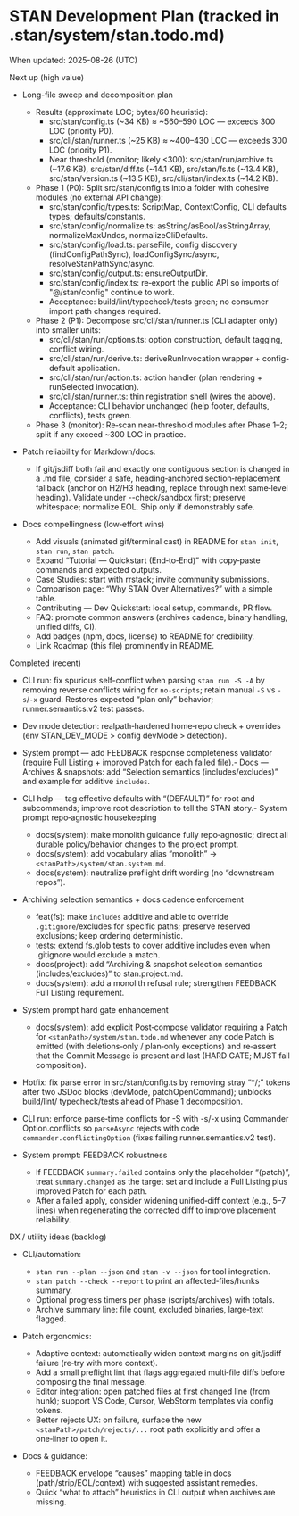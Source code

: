 # STAN Development Plan (tracked in .stan/system/stan.todo.md)

When updated: 2025-08-26 (UTC)

Next up (high value)

- Long-file sweep and decomposition plan
  - Results (approximate LOC; bytes/60 heuristic):
    - src/stan/config.ts (~34 KB) ≈ ~560–590 LOC — exceeds 300 LOC (priority P0).
    - src/cli/stan/runner.ts (~25 KB) ≈ ~400–430 LOC — exceeds 300 LOC (priority P1).
    - Near threshold (monitor; likely <300): src/stan/run/archive.ts (~17.6 KB), src/stan/diff.ts (~14.1 KB),
      src/stan/fs.ts (~13.4 KB), src/stan/version.ts (~13.5 KB), src/cli/stan/index.ts (~14.2 KB).
  - Phase 1 (P0): Split src/stan/config.ts into a folder with cohesive modules (no external API change):
    - src/stan/config/types.ts: ScriptMap, ContextConfig, CLI defaults types; defaults/constants.
    - src/stan/config/normalize.ts: asString/asBool/asStringArray, normalizeMaxUndos, normalizeCliDefaults.
    - src/stan/config/load.ts: parseFile, config discovery (findConfigPathSync), loadConfigSync/async,
      resolveStanPathSync/async.
    - src/stan/config/output.ts: ensureOutputDir.
    - src/stan/config/index.ts: re‑export the public API so imports of "@/stan/config" continue to work.
    - Acceptance: build/lint/typecheck/tests green; no consumer import path changes required.
  - Phase 2 (P1): Decompose src/cli/stan/runner.ts (CLI adapter only) into smaller units:
    - src/cli/stan/run/options.ts: option construction, default tagging, conflict wiring.
    - src/cli/stan/run/derive.ts: deriveRunInvocation wrapper + config-default application.
    - src/cli/stan/run/action.ts: action handler (plan rendering + runSelected invocation).
    - src/cli/stan/runner.ts: thin registration shell (wires the above).
    - Acceptance: CLI behavior unchanged (help footer, defaults, conflicts), tests green.
  - Phase 3 (monitor): Re‑scan near-threshold modules after Phase 1–2; split if any exceed ~300 LOC in practice.

- Patch reliability for Markdown/docs:
  - If git/jsdiff both fail and exactly one contiguous section is changed in a
    .md file, consider a safe, heading‑anchored section‑replacement fallback
    (anchor on H2/H3 heading, replace through next same‑level heading).
    Validate under --check/sandbox first; preserve whitespace; normalize EOL.
    Ship only if demonstrably safe.

- Docs compellingness (low‑effort wins)
  - Add visuals (animated gif/terminal cast) in README for `stan init`, `stan run`, `stan patch`.
  - Expand “Tutorial — Quickstart (End‑to‑End)” with copy‑paste commands and expected outputs.
  - Case Studies: start with rrstack; invite community submissions.
  - Comparison page: “Why STAN Over Alternatives?” with a simple table.
  - Contributing — Dev Quickstart: local setup, commands, PR flow.
  - FAQ: promote common answers (archives cadence, binary handling, unified diffs, CI).
  - Add badges (npm, docs, license) to README for credibility.
  - Link Roadmap (this file) prominently in README.

Completed (recent)

- CLI run: fix spurious self-conflict when parsing `stan run -S -A` by removing reverse conflicts wiring for `no-scripts`; retain manual `-S` vs `-s`/`-x` guard. Restores expected “plan only” behavior; runner.semantics.v2 test passes.

- Dev mode detection: realpath‑hardened home‑repo check + overrides
  (env STAN_DEV_MODE > config devMode > detection).
- System prompt — add FEEDBACK response completeness validator (require Full Listing + improved Patch for each failed file).- Docs — Archives & snapshots: add “Selection semantics (includes/excludes)” and example for additive `includes`.
- CLI help — tag effective defaults with “(DEFAULT)” for root and subcommands; improve root description to tell the STAN story.- System prompt repo‑agnostic housekeeping
  - docs(system): make monolith guidance fully repo‑agnostic; direct all
    durable policy/behavior changes to the project prompt.
  - docs(system): add vocabulary alias “monolith” → `<stanPath>/system/stan.system.md`.
  - docs(system): neutralize preflight drift wording (no “downstream repos”).

- Archiving selection semantics + docs cadence enforcement
  - feat(fs): make `includes` additive and able to override `.gitignore`/excludes for specific paths; preserve reserved exclusions; keep ordering deterministic.
  - tests: extend fs.glob tests to cover additive includes even when .gitignore would exclude a match.
  - docs(project): add “Archiving & snapshot selection semantics (includes/excludes)” to stan.project.md.
  - docs(system): add a monolith refusal rule; strengthen FEEDBACK Full Listing requirement.

- System prompt hard gate enhancement
  - docs(system): add explicit Post‑compose validator requiring a Patch for
    `<stanPath>/system/stan.todo.md` whenever any code Patch is emitted
    (with deletions‑only / plan‑only exceptions) and re‑assert that the
    Commit Message is present and last (HARD GATE; MUST fail composition).
- Hotfix: fix parse error in src/stan/config.ts by removing stray “\*/;” tokens
  after two JSDoc blocks (devMode, patchOpenCommand); unblocks build/lint/
  typecheck/tests ahead of Phase 1 decomposition.
- CLI run: enforce parse‑time conflicts for -S with -s/-x using Commander
  Option.conflicts so `parseAsync` rejects with code
  `commander.conflictingOption` (fixes failing
  runner.semantics.v2 test).
- System prompt: FEEDBACK robustness
  - If FEEDBACK `summary.failed` contains only the placeholder “(patch)”, treat
    `summary.changed` as the target set and include a Full Listing plus improved
    Patch for each path.
  - After a failed apply, consider widening unified‑diff context (e.g., 5–7 lines)
    when regenerating the corrected diff to improve placement reliability.

DX / utility ideas (backlog)

- CLI/automation:
  - `stan run --plan --json` and `stan -v --json` for tool integration.
  - `stan patch --check --report` to print an affected‑files/hunks summary.
  - Optional progress timers per phase (scripts/archives) with totals.
  - Archive summary line: file count, excluded binaries, large‑text flagged.

- Patch ergonomics:
  - Adaptive context: automatically widen context margins on git/jsdiff failure (re‑try with more context).
  - Add a small preflight lint that flags aggregated multi‑file diffs before composing the final message.
  - Editor integration: open patched files at first changed line (from hunk);
    support VS Code, Cursor, WebStorm templates via config tokens.
  - Better rejects UX: on failure, surface the new `<stanPath>/patch/rejects/...` root path explicitly and offer a one‑liner to open it.

- Docs & guidance:
  - FEEDBACK envelope “causes” mapping table in docs (path/strip/EOL/context) with suggested assistant remedies.
  - Quick “what to attach” heuristics in CLI output when archives are missing.
